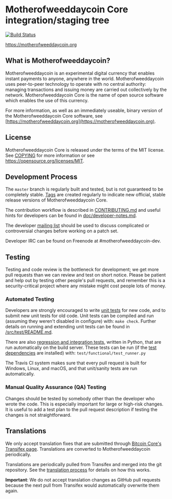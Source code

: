 Motherofweeddaycoin Core integration/staging tree
=====================================

[![Build Status](https://travis-ci.org/motherofweeddaycoin-project/motherofweeddaycoin.svg?branch=master)](https://travis-ci.org/motherofweeddaycoin-project/motherofweeddaycoin)

https://motherofweeddaycoin.org

What is Motherofweeddaycoin?
----------------

Motherofweeddaycoin is an experimental digital currency that enables instant payments to
anyone, anywhere in the world. Motherofweeddaycoin uses peer-to-peer technology to operate
with no central authority: managing transactions and issuing money are carried
out collectively by the network. Motherofweeddaycoin Core is the name of open source
software which enables the use of this currency.

For more information, as well as an immediately useable, binary version of
the Motherofweeddaycoin Core software, see [https://motherofweeddaycoin.org](https://motherofweeddaycoin.org).

License
-------

Motherofweeddaycoin Core is released under the terms of the MIT license. See [COPYING](COPYING) for more
information or see https://opensource.org/licenses/MIT.

Development Process
-------------------

The `master` branch is regularly built and tested, but is not guaranteed to be
completely stable. [Tags](https://github.com/motherofweeddaycoin-project/motherofweeddaycoin/tags) are created
regularly to indicate new official, stable release versions of Motherofweeddaycoin Core.

The contribution workflow is described in [CONTRIBUTING.md](CONTRIBUTING.md)
and useful hints for developers can be found in [doc/developer-notes.md](doc/developer-notes.md).

The developer [mailing list](https://groups.google.com/forum/#!forum/motherofweeddaycoin-dev)
should be used to discuss complicated or controversial changes before working
on a patch set.

Developer IRC can be found on Freenode at #motherofweeddaycoin-dev.

Testing
-------

Testing and code review is the bottleneck for development; we get more pull
requests than we can review and test on short notice. Please be patient and help out by testing
other people's pull requests, and remember this is a security-critical project where any mistake might cost people
lots of money.

### Automated Testing

Developers are strongly encouraged to write [unit tests](src/test/README.md) for new code, and to
submit new unit tests for old code. Unit tests can be compiled and run
(assuming they weren't disabled in configure) with: `make check`. Further details on running
and extending unit tests can be found in [/src/test/README.md](/src/test/README.md).

There are also [regression and integration tests](/test), written
in Python, that are run automatically on the build server.
These tests can be run (if the [test dependencies](/test) are installed) with: `test/functional/test_runner.py`

The Travis CI system makes sure that every pull request is built for Windows, Linux, and macOS, and that unit/sanity tests are run automatically.

### Manual Quality Assurance (QA) Testing

Changes should be tested by somebody other than the developer who wrote the
code. This is especially important for large or high-risk changes. It is useful
to add a test plan to the pull request description if testing the changes is
not straightforward.

Translations
------------

We only accept translation fixes that are submitted through [Bitcoin Core's Transifex page](https://www.transifex.com/projects/p/bitcoin/).
Translations are converted to Motherofweeddaycoin periodically.

Translations are periodically pulled from Transifex and merged into the git repository. See the
[translation process](doc/translation_process.md) for details on how this works.

**Important**: We do not accept translation changes as GitHub pull requests because the next
pull from Transifex would automatically overwrite them again.
